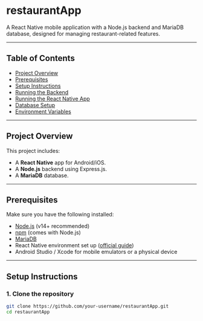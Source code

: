 # restaurantApp

A React Native mobile application with a Node.js backend and MariaDB database, designed for managing restaurant-related features.

---

## Table of Contents

- [Project Overview](#project-overview)
- [Prerequisites](#prerequisites)
- [Setup Instructions](#setup-instructions)
- [Running the Backend](#running-the-backend)
- [Running the React Native App](#running-the-react-native-app)
- [Database Setup](#database-setup)
- [Environment Variables](#environment-variables)

---

## Project Overview

This project includes:

- A **React Native** app for Android/iOS.
- A **Node.js** backend using Express.js.
- A **MariaDB** database.

---

## Prerequisites

Make sure you have the following installed:

- [Node.js](https://nodejs.org/) (v14+ recommended)
- [npm](https://www.npmjs.com/) (comes with Node.js)
- [MariaDB](https://mariadb.org/download/)
- React Native environment set up ([official guide](https://reactnative.dev/docs/environment-setup))
- Android Studio / Xcode for mobile emulators or a physical device

---

## Setup Instructions

### 1. Clone the repository

```bash
git clone https://github.com/your-username/restaurantApp.git
cd restaurantApp
